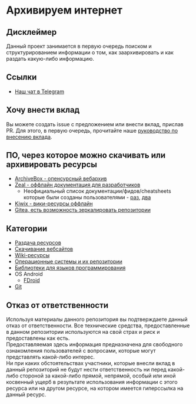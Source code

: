 # Архивируем интернет

## Дисклеймер
Данный проект занимается в первую очередь поиском и структурированием информации о том, как заархивировать и как раздать какую-либо информацию. 

## Ссылки
* [Наш чат в Telegram](https://t.me/+Z5z4Tii5cW1mZWEy)

## Хочу внести вклад
Вы можете создать issue с предложением или внести вклад, прислав PR. Для этого, в первую очередь, прочитайте наше [руководство по внесению вклада](contributing.md).

## ПО, через которое можно скачивать или архивировать ресурсы
* [ArchiveBox - опенсурсный вебархив](https://github.com/ArchiveBox/ArchiveBox)
* [Zeal - оффлайн документация для разработчиков](https://zealdocs.org/)
  - Неофициальный список документации/фидов/cheatsheets которые были созданы пользователями - [раз](https://zealusercontributions.vercel.app/), [два](https://zealusercontributions.now.sh) 
* [Kiwix - вики-ресурсы оффлайн](https://www.kiwix.org/en/)
* [Gitea, есть возможность зеркалировать репозитории](https://gitea.io/ru-ru/)

## Категории
* [Раздача ресурсов](share/index.md)
* [Скачивание вебсайтов](download/index.md)
* [Wiki-ресурсы](wiki/index.md)
* [Операционные системы и их репозитории](os/index.md)
* [Библиотеки для языков программирования](prog_libs/index.md)
* OS Android
  * [FDroid](android/fdroid/index.md)
* [Git](git/index.md)

## Отказ от ответственности
Используя материалы данного репозитория вы подтверждаете данный отказ от ответственности.
Все технические средства, предоставленные в данном репозитории используются на свой страх и риск и предоставлены как есть.  
Предоставляемая здесь информация предназначена для свободного ознакомления пользователей с вопросами, которые могут представлять какой-либо интерес.  
Ни при каких обстоятельствах участники, которые внесли вклад в данный репозиторий не будут нести ответственность ни перед какой-либо стороной за какой-либо прямой, непрямой, особый или иной косвенный ущерб в результате использования информации с этого ресурса или на другом ресурсе, на котором имеется гиперссылка на данный ресурс. 
